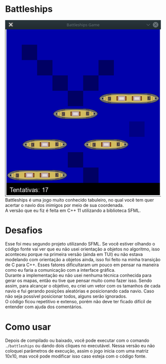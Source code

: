 
# Battleships
![Captura de tela](screenshot.png)  
Battleships é uma jogo muito conhecido tabuleiro, no qual você tem 
quer acertar o navio dos inimigos por meio de sua coordenada.  
A versão que eu fiz é feita em C++ 11 utilizando a biblioteca SFML.

# Desafios
Esse foi meu segundo projeto utilizando SFML. Se você estiver olhando 
o código fonte vai ver que eu não usei orientação a objetos no algoritmo, 
isso aconteceu porque na primeira versão (ainda em TUI) eu não estava 
modelando com orientação a objetos ainda, isso foi feito na minha transição 
de C para C++. Esses fatores dificultaram um pouco em pensar na maneira 
como eu faria a comunicação com a interface gráfica.  
Durante a implementação eu não usei nenhuma técnica conhecida para gerar 
os mapas, então eu tive que pensar muito como fazer isso. Sendo assim, para 
alcançar o objetivo, eu criei um vetor com os tamanhos de cada navio e fui 
gerando posições aleatórias e posicionando cada navio. Caso não seja possível 
posicionar todos, alguns serão ignorados.  
O código ficou repetitivo e extenso, porém não deve ter ficado difícil de 
entender com ajuda dos comentários.

# Como usar
Depois de compilado ou baixado, você pode executar com o comando `./battleships` ou dando dois cliques no executável. Nessa versão eu não coloquei 
parâmetros de execução, assim o jogo inicia com uma matriz 10x10, mas 
você pode modificar isso caso esteja com o código fonte.  
